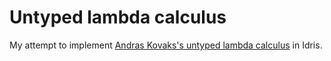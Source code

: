 # Untyped lambda calculus

My attempt to implement [Andras Kovaks's untyped lambda calculus](https://github.com/AndrasKovacs/elaboration-zoo/tree/master/01-eval) in Idris.

